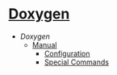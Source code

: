 # [Doxygen](http://doxygen.org/)

+ *Doxygen*
    + [Manual](http://doxygen.org/manual/)
        + [Configuration](http://doxygen.org/manual/config.html)
        + [Special Commands](http://doxygen.org/manual/commands.html)
